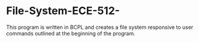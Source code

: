 # File-System-ECE-512-
This program is written in BCPL and creates a file system responsive to user commands outlined at the beginning of the program.
